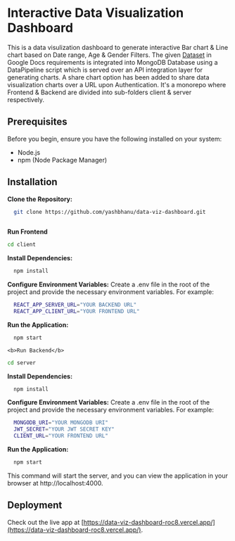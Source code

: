 # Interactive Data Visualization Dashboard

This is a data visulization dashboard to generate interactive Bar chart & Line chart based on Date range, Age & Gender Filters. 
The given [Dataset](https://docs.google.com/spreadsheets/d/1l7GstWHc69HPV0irSdvoMIyHgtufUPKsbtCiNw7IKR0) in Google Docs requirements is integrated into MongoDB Database using a DataPipeline script which is served over an API integration layer for generating charts.
A share chart option has been added to share data visualization charts over a URL upon Authentication.
It's a monorepo where Frontend & Backend are divided into sub-folders client & server respectively.

## Prerequisites

Before you begin, ensure you have the following installed on your system:
* Node.js
* npm (Node Package Manager)

## Installation

<b>Clone the Repository:</b>

```sh
  git clone https://github.com/yashbhanu/data-viz-dashboard.git
  
  ```

  <b>Run Frontend</b>

  ```sh
  cd client
  ```

  <b>Install Dependencies:</b>

```sh
  npm install
  ```

  <b>Configure Environment Variables:</b>
Create a .env file in the root of the project and provide the necessary environment variables. For example:

```sh
  REACT_APP_SERVER_URL="YOUR BACKEND URL"
  REACT_APP_CLIENT_URL="YOUR FRONTEND URL"
  ```

<b>Run the Application:</b>

```sh
  npm start
  ```

    <b>Run Backend</b>

  ```sh
  cd server
  ```

  <b>Install Dependencies:</b>

```sh
  npm install
  ```

  <b>Configure Environment Variables:</b>
Create a .env file in the root of the project and provide the necessary environment variables. For example:

```sh
  MONGODB_URI="YOUR MONGODB URI"
  JWT_SECRET="YOUR JWT SECRET KEY"
  CLIENT_URL="YOUR FRONTEND URL"
  ```

<b>Run the Application:</b>

```sh
  npm start
  ```

  This command will start the server, and you can view the application in your browser at http://localhost:4000.

  ## Deployment

Check out the live app at [https://data-viz-dashboard-roc8.vercel.app/](https://data-viz-dashboard-roc8.vercel.app/).